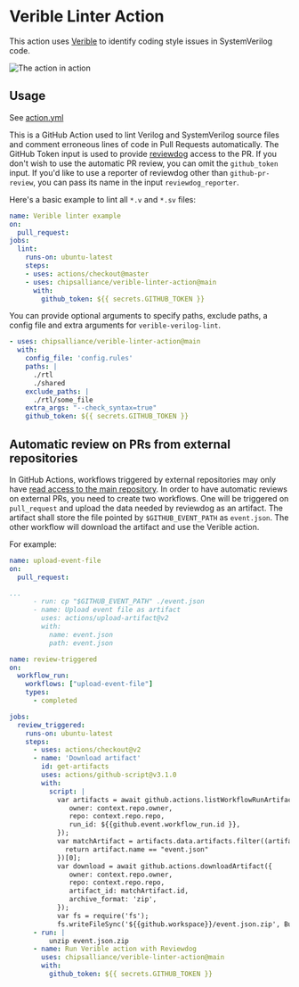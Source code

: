 # Verible Linter Action

This action uses [Verible](https://github.com/chipsalliance/verible) to identify coding style issues in SystemVerilog code.

![The action in action](https://user-images.githubusercontent.com/8438531/140962421-0a51e7b8-dc1c-4f87-b84b-1c2f3462cfca.png)


## Usage

See [action.yml](action.yml)

This is a GitHub Action used to lint Verilog and SystemVerilog source files
and comment erroneous lines of code in Pull Requests automatically.
The GitHub Token input is used to provide
[reviewdog](https://github.com/reviewdog/reviewdog)
access to the PR.
If you don't wish to use the automatic PR review,
you can omit the ``github_token`` input.
If you'd like to use a reporter of reviewdog other than ``github-pr-review``,
you can pass its name in the input ``reviewdog_reporter``.

Here's a basic example to lint all ``*.v`` and ``*.sv`` files:
```yaml
name: Verible linter example
on:
  pull_request:
jobs:
  lint:
    runs-on: ubuntu-latest
    steps:
    - uses: actions/checkout@master
    - uses: chipsalliance/verible-linter-action@main
      with:
        github_token: ${{ secrets.GITHUB_TOKEN }}
```

You can provide optional arguments to specify paths, exclude paths,
a config file and extra arguments for ``verible-verilog-lint``.

```yaml
- uses: chipsalliance/verible-linter-action@main
  with:
    config_file: 'config.rules'
    paths: |
      ./rtl
      ./shared
    exclude_paths: |
      ./rtl/some_file
    extra_args: "--check_syntax=true"
    github_token: ${{ secrets.GITHUB_TOKEN }}
```

## Automatic review on PRs from external repositories

In GitHub Actions, workflows triggered by external repositories may only have
[read access to the main repository](https://docs.github.com/en/actions/reference/authentication-in-a-workflow#permissions-for-the-github_token).
In order to have automatic reviews on external PRs, you need to create two workflows.
One will be triggered on ``pull_request`` and upload the data needed by reviewdog as an artifact.
The artifact shall store the file pointed by ``$GITHUB_EVENT_PATH`` as ``event.json``.
The other workflow will download the artifact and use the Verible action.

For example:
```yaml
name: upload-event-file
on:
  pull_request:

...
      - run: cp "$GITHUB_EVENT_PATH" ./event.json
      - name: Upload event file as artifact
        uses: actions/upload-artifact@v2
        with:
          name: event.json
          path: event.json
```

```yaml
name: review-triggered
on:
  workflow_run:
    workflows: ["upload-event-file"]
    types:
      - completed

jobs:
  review_triggered:
    runs-on: ubuntu-latest
    steps:
      - uses: actions/checkout@v2
      - name: 'Download artifact'
        id: get-artifacts
        uses: actions/github-script@v3.1.0
        with:
          script: |
            var artifacts = await github.actions.listWorkflowRunArtifacts({
               owner: context.repo.owner,
               repo: context.repo.repo,
               run_id: ${{github.event.workflow_run.id }},
            });
            var matchArtifact = artifacts.data.artifacts.filter((artifact) => {
              return artifact.name == "event.json"
            })[0];
            var download = await github.actions.downloadArtifact({
               owner: context.repo.owner,
               repo: context.repo.repo,
               artifact_id: matchArtifact.id,
               archive_format: 'zip',
            });
            var fs = require('fs');
            fs.writeFileSync('${{github.workspace}}/event.json.zip', Buffer.from(download.data));
      - run: |
          unzip event.json.zip
      - name: Run Verible action with Reviewdog
        uses: chipsalliance/verible-linter-action@main
        with:
          github_token: ${{ secrets.GITHUB_TOKEN }}
```
